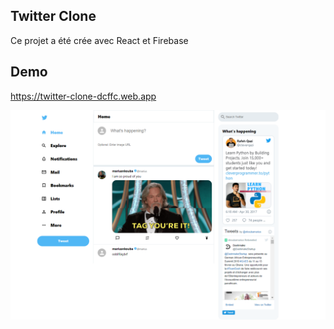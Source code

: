 ## Twitter Clone
Ce projet a été crée avec React et Firebase

## Demo
https://twitter-clone-dcffc.web.app

<img src="twitter.png">